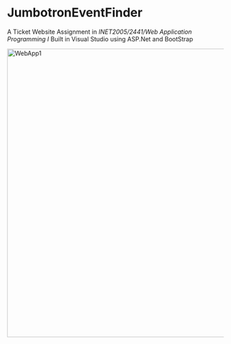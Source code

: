 # JumbotronEventFinder

A Ticket Website Assignment in *INET2005/2441/Web Application Programming I* 
Built in Visual Studio using ASP.Net and BootStrap

<img width="1008" height="671" alt="WebApp1" src="https://github.com/user-attachments/assets/bab5b272-2d7f-408c-aedd-7f7fc81fb15d" />
